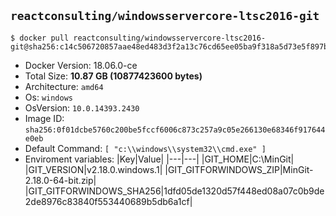 ## `reactconsulting/windowsservercore-ltsc2016-git`
```console
$ docker pull reactconsulting/windowsservercore-ltsc2016-git@sha256:c14c506720857aae48ed483d3f2a13c76cd65ee05ba9f318a5d73e5f897beb6d
```
- Docker Version: 18.06.0-ce
- Total Size: **10.87 GB (10877423600 bytes)** 
- Architecture: `amd64`
- Os: `windows`
- OsVersion: `10.0.14393.2430`
- Image ID: `sha256:0f01dcbe5760c200be5fccf6006c873c257a9c05e266130e68346f917644e0eb`
- Default Command: `[ "c:\\windows\\system32\\cmd.exe" ]`
- Enviroment variables:
    |Key|Value|
    |---|---|
    |GIT_HOME|C:\\MinGit|
    |GIT_VERSION|v2.18.0.windows.1|
    |GIT_GITFORWINDOWS_ZIP|MinGit-2.18.0-64-bit.zip|
    |GIT_GITFORWINDOWS_SHA256|1dfd05de1320d57f448ed08a07c0b9de2de8976c83840f553440689b5db6a1cf|

